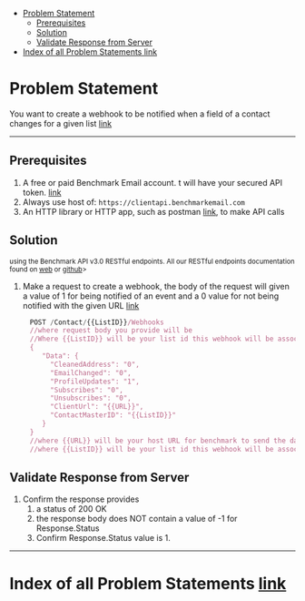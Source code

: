 - [Problem Statement](#problem-statement)
    - [Prerequisites](#prerequisites)
    - [Solution](#solution)
    - [Validate Response from Server](#validate-response-from-server)
- [Index of all Problem Statements link](#index-of-all-problem-statements-link)

# Problem Statement

You want to create a webhook to be notified when a field of a contact changes for a given list [link](https://developer.benchmarkemail.com/#a83163d0-3af1-9671-8a8c-c7d4d31e6c13)

---

## Prerequisites

1. A free or paid Benchmark Email account. t will have your secured API token.  [link](https://ui.benchmarkemail.com/Integrate#AP)
1. Always use host of: `https://clientapi.benchmarkemail.com`
1. An HTTP library or HTTP app, such as postman [link](https://www.getpostman.com/), to make API calls

## Solution

<sub>using the Benchmark API v3.0 RESTful endpoints. All our RESTful endpoints documentation found on [web](https://developer.benchmarkemail.com/) or [github](https://github.com/BenchmarkEmail/RESTful-API-v3/tree/master/Postman%20Collections)></sub>

1. Make a request to create a webhook, the body of the request will given a value of 1 for being notified of an event and a 0 value for not being notified with the given URL [link](https://developer.benchmarkemail.com/#a83163d0-3af1-9671-8a8c-c7d4d31e6c13)

```js
     POST /Contact/{{ListID}}/Webhooks
     //where request body you provide will be 
     //Where {{ListID}} will be your list id this webhook will be associated with
     {
        "Data": {
          "CleanedAddress": "0",
          "EmailChanged": "0",
          "ProfileUpdates": "1",
          "Subscribes": "0",
          "Unsubscribes": "0",
          "ClientUrl": "{{URL}}",
          "ContactMasterID": "{{ListID}}"
        }
     }
     //where {{URL}} will be your host URL for benchmark to send the data to
     //where {{ListID}} will be your list id this webhook will be associated with
```

## Validate Response from Server

1. Confirm the response provides
    1. a status of 200 OK 
    1. the response body does NOT contain a value of -1 for Response.Status
    1. Confirm Response.Status value is 1.

---

# Index of all Problem Statements [link](https://benchmarkemail.github.io/RESTful-API-v3/)